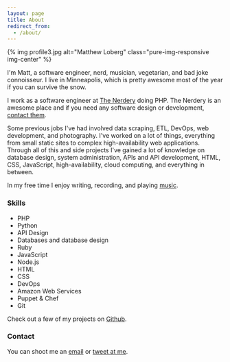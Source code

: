 ```yaml
---
layout: page
title: About
redirect_from:
  - /about/
---
```

{% img profile3.jpg alt="Matthew Loberg" class="pure-img-responsive img-center" %}

I'm Matt, a software engineer, nerd, musician, vegetarian, and bad joke
connoisseur. I live in Minneapolis, which is pretty awesome most of the year if
you can survive the snow.

I work as a software engineer at [The Nerdery](https://nerdery.com/)
doing PHP. The Nerdery is an awesome place and if you need any software design
or development, [contact them](http://nerdery.com/contact).

Some previous jobs I've had involved data scraping, ETL, DevOps, web
development, and photography. I've worked on a lot of things, everything from
small static sites to complex high-availability web applications. Through all of
this and side projects I've gained a lot of knowledge on database design, system
administration, APIs and API development, HTML, CSS, JavaScript,
high-availability, cloud computing, and everything in between.

In my free time I enjoy writing, recording, and playing [music](https://soundcloud.com/mloberg).

### Skills

* PHP
* Python
* API Design
* Databases and database design
* Ruby
* JavaScript
* Node.js
* HTML
* CSS
* DevOps
* Amazon Web Services
* Puppet & Chef
* Git

Check out a few of my projects on [Github](https://github.com/mloberg).

### Contact

You can shoot me an [email](ma&#105;lto&#58;m&#64;&#109;lo&#98;&#37;65%&#55;2g&#46;&#99;&#111;m)
or [tweet at me](https://twitter.com/mloberg).
